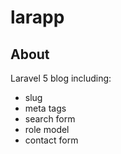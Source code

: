 # larapp

## About

Laravel 5 blog including:
- slug
- meta tags
- search form
- role model
- contact form

